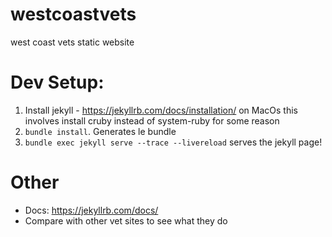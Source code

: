 # westcoastvets
west coast vets static website

# Dev Setup:
1) Install jekyll - https://jekyllrb.com/docs/installation/
   on MacOs this involves install cruby instead of system-ruby for some reason
2) `bundle install`. Generates le bundle
3) `bundle exec jekyll serve --trace --livereload` serves the jekyll page!

# Other
- Docs: https://jekyllrb.com/docs/
- Compare with other vet sites to see what they do